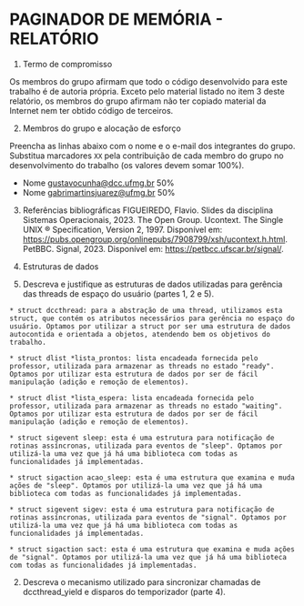 # PAGINADOR DE MEMÓRIA - RELATÓRIO

1. Termo de compromisso

Os membros do grupo afirmam que todo o código desenvolvido para este
trabalho é de autoria própria.  Exceto pelo material listado no item
3 deste relatório, os membros do grupo afirmam não ter copiado
material da Internet nem ter obtido código de terceiros.

2. Membros do grupo e alocação de esforço

Preencha as linhas abaixo com o nome e o e-mail dos integrantes do
grupo.  Substitua marcadores `XX` pela contribuição de cada membro
do grupo no desenvolvimento do trabalho (os valores devem somar
100%).

  * Nome gustavocunha@dcc.ufmg.br 50%
  * Nome gabrimartinsjuarez@ufmg.br 50%

3. Referências bibliográficas
FIGUEIREDO, Flavio. Slides da disciplina Sistemas Operacionais, 2023.
The Open Group. Ucontext. The Single UNIX ® Specification, Version 2, 1997. Disponível em: https://pubs.opengroup.org/onlinepubs/7908799/xsh/ucontext.h.html.
PetBBC. Signal, 2023. Disponível em: https://petbcc.ufscar.br/signal/.

4. Estruturas de dados

  1. Descreva e justifique as estruturas de dados utilizadas para
     gerência das threads de espaço do usuário (partes 1, 2 e 5).
  
    * struct dccthread: para a abstração de uma thread, utilizamos esta struct, que contém os atributos necessários para gerência no espaço do usuário. Optamos por utilizar a struct por ser uma estrutura de dados autocontida e orientada a objetos, atendendo bem os objetivos do trabalho.

    * struct dlist *lista_prontos: lista encadeada fornecida pelo professor, utilizada para armazenar as threads no estado "ready". Optamos por utilizar esta estrutura de dados por ser de fácil manipulação (adição e remoção de elementos).

    * struct dlist *lista_espera: lista encadeada fornecida pelo professor, utilizada para armazenar as threads no estado "waiting". Optamos por utilizar esta estrutura de dados por ser de fácil manipulação (adição e remoção de elementos).

    * struct sigevent sleep: esta é uma estrutura para notificação de rotinas assíncronas, utilizada para eventos de "sleep". Optamos por utilizá-la uma vez que já há uma biblioteca com todas as funcionalidades já implementadas.
    
    * struct sigaction acao_sleep: esta é uma estrutura que examina e muda ações de "sleep". Optamos por utilizá-la uma vez que já há uma biblioteca com todas as funcionalidades já implementadas.

    * struct sigevent sigev: esta é uma estrutura para notificação de rotinas assíncronas, utilizada para eventos de "signal". Optamos por utilizá-la uma vez que já há uma biblioteca com todas as funcionalidades já implementadas.

    * struct sigaction sact: esta é uma estrutura que examina e muda ações de "signal". Optamos por utilizá-la uma vez que já há uma biblioteca com todas as funcionalidades já implementadas.

  2. Descreva o mecanismo utilizado para sincronizar chamadas de
     dccthread_yield e disparos do temporizador (parte 4).
